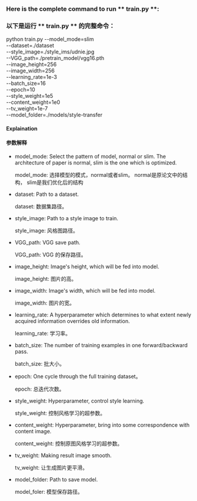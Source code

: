 ### Here is the complete command to run ** train.py **:

### 以下是运行 ** train.py ** 的完整命令： 

python train.py --model_mode=slim \
--dataset=./dataset \
--style_image=./style_ims/udnie.jpg \
--VGG_path=./pretrain_model/vgg16.pth \
--image_height=256 \
--image_width=256 \
--learning_rate=1e-3 \
--batch_size=16 \
--epoch=10 \
--style_weight=1e5 \
--content_weight=1e0 \
--tv_weight=1e-7 \
--model_folder=./models/style-transfer

#### Explaination

#### 参数解释

- model_mode: Select the pattern of model, normal or slim. The architecture of paper is normal, slim is the one which is optimized.

  model_mode: 选择模型的模式，normal或者slim。 normal是原论文中的结构， slim是我们优化后的结构 

- dataset: Path to a dataset.

  dataset: 数据集路径。

- style_image: Path to a style image to train.

  style_image: 风格图路径。

- VGG_path: VGG save path.

  VGG_path: VGG 的保存路径。

- image_height: Image's height, which will be fed into model.

  image_height: 图片的高。

- image_width: Image's width, which will be fed into model.

  image_width: 图片的宽。

- learning_rate: A hyperparameter which determines to what extent newly acquired information overrides old information.

  learning_rate: 学习率。

- batch_size: The number of training examples in one forward/backward pass.

  batch_size: 批大小。

- epoch: One cycle through the full training dataset。

  epoch: 总迭代次数。

- style_weight: Hyperparameter, control style learning.

  style_weight: 控制风格学习的超参数。

- content_weight: Hyperparameter, bring into some correspondence with content image.

  content_weight: 控制原图风格学习的超参数。

- tv_weight: Making result image smooth.

  tv_weight: 让生成图片更平滑。

- model_folder: Path to save model.

  model_foler: 模型保存路径。
